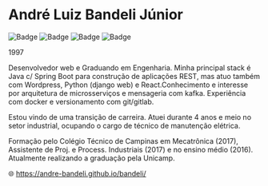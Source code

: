 # André Luiz Bandeli Júnior

![Badge](https://img.shields.io/badge/Java-ED8B00?style=for-the-badge&logo=java&logoColor=white)
![Badge](https://img.shields.io/badge/Spring-6DB33F?style=for-the-badge&logo=spring&logoColor=white)
![Badge](https://img.shields.io/badge/MySQL-00000F?style=for-the-badge&logo=mysql&logoColor=white)
![Badge](https://img.shields.io/badge/React-20232A?style=for-the-badge&logo=react&logoColor=61DAFB)

1997

Desenvolvedor web e Graduando em Engenharia. Minha principal stack é Java c/ Spring Boot para construção de aplicações REST, mas atuo também com Wordpress, Python (django web) e React.Conhecimento e interesse por arquitetura de microsserviços e mensageria com kafka. Experiência com docker e versionamento com git/gitlab.

Estou vindo de uma transição de carreira. Atuei durante 4 anos e meio no setor industrial, ocupando o cargo de técnico de manutenção elétrica.

Formação pelo Colégio Técnico de Campinas em Mecatrônica (2017), Assistente de Proj. e Process. Industriais (2017) e no ensino médio (2016). Atualmente realizando a graduação pela Unicamp.

🌐 https://andre-bandeli.github.io/bandeli/
